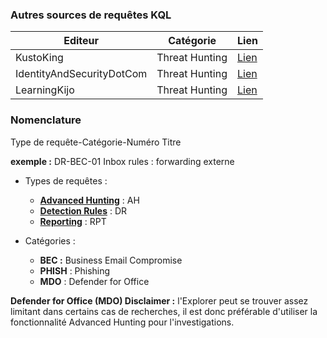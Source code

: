 ### Autres sources de requêtes KQL 
| Editeur | Catégorie | Lien |
| --- | --- | --- |
| KustoKing | Threat Hunting | [Lien](https://www.kustoking.com) |
| IdentityAndSecurityDotCom | Threat Hunting | [Lien](https://identityandsecuritydotcom.files.wordpress.com/2020/08/kql_internals_hk.pdf) |
| LearningKijo | Threat Hunting | [Lien](https://github.com/LearningKijo) |

### Nomenclature
Type de requête-Catégorie-Numéro Titre


**exemple :** DR-BEC-01 Inbox rules : forwarding externe

- Types de requêtes :
  - [**Advanced Hunting**](https://github.com/dotvt/SecurityMaster365/tree/fdbd7e2014c47387d743eade61fb258cc9f11ac8/KQL/Hunting) : AH 
  - [**Detection Rules**](https://github.com/dotvt/SecurityMaster365/tree/fdbd7e2014c47387d743eade61fb258cc9f11ac8/KQL/Detection%20rules) : DR
  - [**Reporting**](https://github.com/dotvt/SecurityMaster365/tree/e8f0988573e0bd30ee36118b8ca6726f4a946fd3/KQL/Reporting) : RPT

- Catégories :
  - **BEC :** Business Email Compromise
  - **PHISH** : Phishing
  - **MDO** : Defender for Office

**Defender for Office (MDO) Disclaimer :** l'Explorer peut se trouver assez limitant dans certains cas de recherches, il est donc préférable d'utiliser la fonctionnalité Advanced Hunting pour l'investigations.
